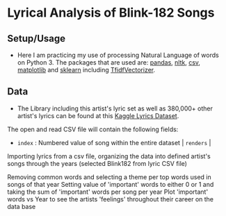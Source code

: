 # Lyrical Analysis of Blink-182 Songs

## Setup/Usage
* Here I am practicing my use of processing Natural Language of words on Python 3. 
The packages that are used are: [pandas](https://pandas.pydata.org/pandas-docs/stable/install.html), [nltk](https://www.nltk.org/install.html), [csv](https://docs.python.org/3/library/csv.html), [matplotlib](https://matplotlib.org/3.1.1/users/installing.html) and [sklearn](https://scikit-learn.org/stable/install.html) including [TfidfVectorizer](https://scikit-learn.org/stable/modules/generated/sklearn.feature_extraction.text.TfidfVectorizer.html).

## Data
* The Library including this artist's lyric set as well as 380,000+ other artist's lyrics can be found at this [Kaggle Lyrics Dataset](https://www.kaggle.com/gyani95/380000-lyrics-from-metrolyrics).

The open and read CSV file will contain the following fields:

* `index` : Numbered value of song within the entire dataset 
| `renders` |


Importing lyrics from a csv file, organizing the data into defined artist's songs through the years (selected Blink182 from lyric CSV file)


Removing common words and selecting a theme per top words used in songs of that year 
Setting value of 'important' words to either 0 or 1 and taking the sum of 'important' words per song per year
Plot 'important' words vs Year to see the artists 'feelings' throughout their career on the data base

